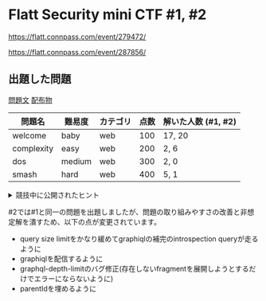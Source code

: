 # Flatt Security mini CTF #1, #2

https://flatt.connpass.com/event/279472/

https://flatt.connpass.com/event/287856/

## 出題した問題

[問題文](graphql/chall)
[配布物](graphql/chall/dist.zip)

| 問題名     | 難易度 | カテゴリ | 点数 | 解いた人数 (#1, #2) |
|------------|--------|----------|------|---------------------|
| welcome    | baby   | web      | 100  | 17, 20              |
| complexity | easy   | web      | 200  | 2, 6                |
| dos        | medium | web      | 300  | 2, 0                |
| smash      | hard   | web      | 400  | 5, 1                |

<details>
  <summary>競技中に公開されたヒント</summary>

```
## welcomeのヒント
<https://graphql.org/learn/queries/#inline-fragments>

## complexityのヒント
listUsers!

## dosのヒント1
<https://graphql.org/learn/queries/#aliases>

## dosのヒント2
searchUsersからfollowersがたくさん呼ばれたら？

## smashのヒント
validationRulesの実行時にエラーになったら？
```

</details>

#2では#1と同一の問題を出題しましたが、問題の取り組みやすさの改善と非想定解を潰すため、以下の点が変更されています。

- query size limitをかなり緩めてgraphiqlの補完のintrospection queryが走るように
- graphiqlを配信するように
- graphql-depth-limitのバグ修正(存在しないfragmentを展開しようとするだけでエラーにならないように)
- parentIdを埋めるように
